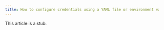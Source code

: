 ```yaml
---
title: How to configure credentials using a YAML file or environment variables
---
```


This article is a stub.
